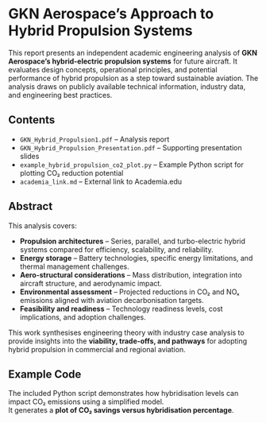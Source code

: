 # GKN Aerospace’s Approach to Hybrid Propulsion Systems

This report presents an independent academic engineering analysis of **GKN Aerospace’s hybrid-electric propulsion systems** for future aircraft. It evaluates design concepts, operational principles, and potential performance of hybrid propulsion as a step toward sustainable aviation. The analysis draws on publicly available technical information, industry data, and engineering best practices.

## Contents
- `GKN_Hybrid_Propulsion1.pdf` – Analysis report  
- `GKN_Hybrid_Propulsion_Presentation.pdf` – Supporting presentation slides  
- `example_hybrid_propulsion_co2_plot.py` – Example Python script for plotting CO₂ reduction potential  
- `academia_link.md` – External link to Academia.edu

## Abstract
This analysis covers:
- **Propulsion architectures** – Series, parallel, and turbo-electric hybrid systems compared for efficiency, scalability, and reliability.  
- **Energy storage** – Battery technologies, specific energy limitations, and thermal management challenges.  
- **Aero-structural considerations** – Mass distribution, integration into aircraft structure, and aerodynamic impact.  
- **Environmental assessment** – Projected reductions in CO₂ and NOₓ emissions aligned with aviation decarbonisation targets.  
- **Feasibility and readiness** – Technology readiness levels, cost implications, and adoption challenges.  

This work synthesises engineering theory with industry case analysis to provide insights into the **viability, trade-offs, and pathways** for adopting hybrid propulsion in commercial and regional aviation.

## Example Code
The included Python script demonstrates how hybridisation levels can impact CO₂ emissions using a simplified model.  
It generates a **plot of CO₂ savings versus hybridisation percentage**.  
